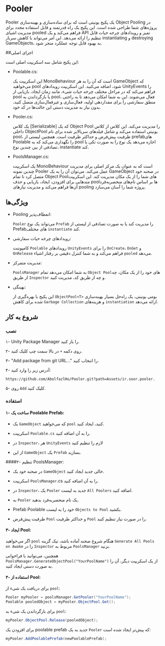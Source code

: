 # Pooler

Pooler یک پکیج یونیتی است که برای ساده‌سازی و بهینه‌سازی Object Pooling در پروژه‌های شما طراحی شده است. این پکیج یک راه قدرتمند و قابل استفاده مجدد برای مدیریت اشیای pooled فراهم می‌کند و یک API تمیز و رویدادهای چرخه حیات قابل تنظیم را ارائه می‌دهد. این امر می‌تواند با کاهش سربار instantiating و destroying GameObjects، به بهبود قابل توجه عملکرد منجر شود.

##اجزای اصلی


این پکیج شامل سه اسکریپت اصلی است:

* Poolable.cs:
 
    این اسکریپت یک MonoBehaviour است که آن را به هر GameObject که می‌خواهید pool شود، اضافه می‌کنید. این اسکریپت رویدادهای UnityEvents را فراهم می‌کند که در مراحل مختلف چرخه حیات شیء، مانند زمان ایجاد، بازیابی از pool یا بازگرداندن به pool، فعال می‌شوند. این به شما امکان می‌دهد تا به راحتی منطق سفارشی را برای مقداردهی اولیه، فعال‌سازی و غیرفعال‌سازی متصل کنید، بدون نیاز به مدیریت دستی این حالت‌ها در کد خود.

* Pooler.cs: 

    یک کلاس [Serializable] که یک Object Pool را مدیریت می‌کند. این کلاس از کلاس داخلی ObjectPool<T> یونیتی استفاده می‌کند و شامل فیلدهای سریالایز شده برای نام pool، ظرفیت پیش‌فرض و حداکثر ظرفیت است. همچنین لیستی از prefabهای Poolable را نگهداری می‌کند که به pool اجازه می‌دهد یک نوع را به صورت تکی یا تصادفی از بین چندین نوع، instantiate کند.

* PoolsManager.cs: 

    یک اسکریپت MonoBehaviour است که به عنوان یک مرکز اصلی برای مدیریت چندین نمونه Pooler عمل می‌کند. می‌توان آن را به یک GameObject در صحنه خود متصل کرد تا تمام Object Poolهای شما را از یک مکان مدیریت کند. این اسکریپت متدهایی برای افزودن، ایجاد، بازیابی و حذف poolها بر اساس نام‌های منحصربه‌فرد آن‌ها فراهم می‌کند و مدیریت نیازهای pooling پروژه شما را آسان می‌سازد.
    
## ویژگی‌ها


* Pooling انعطاف‌پذیر: 

    `Pooler` می‌تواند یک نوع `Prefab` را مدیریت کند یا به صورت تصادفی از لیستی از Prefabهای مختلف `instantiate` کند.

* رویدادهای چرخه حیات سفارشی:
 
    کامپوننت `Poolable` رویدادهای `UnityEvents` را برای `OnCreate`، `OnGet` و `OnRelease` فراهم می‌کند و به شما کنترل دقیقی بر رفتار اشیاء `pooled` می‌دهد.

* مدیریت متمرکز:
 
    `PoolsManager` به شما امکان می‌دهد تمام `Object Pool`های خود را از یک مکان، چه از طریق `Inspector` و چه از طریق کد، مدیریت کنید.

* بهینگی:
 
    این پکیج با بهره‌گیری از `ObjectPool<T>` بومی یونیتی، یک راه‌حل بسیار بهینه‌سازی شده برای کاهش `Garbage Collection` و هزینه‌های `instantiation` ارائه می‌دهد.

## شروع به کار

### نصب

۱- Unity Package Manager را باز کنید.

۲- روی دکمه `+` در بالا سمت چپ کلیک کنید.

۳- "Add package from git URL..." را انتخاب کنید.

۴- آدرس زیر را وارد کنید:

 ```
 https://github.com/AbolfazlHo/Pooler.git?path=Assets/ir.soor.pooler.
```

۵- روی `Add` کلیک کنید.


### استفاده

#### ۱- ساخت یک  Poolable Prefab:

* یک `GameObject` که می‌خواهید `pool` کنید، ایجاد کنید.

* اسکریپت `Poolable.cs` را به آن اضافه کنید.

* در `Inspector`، هر `UnityEvents` لازم را تنظیم کنید 

* از این `GameObject` یک `Prefab` بسازید.


####۲- تنظیم PoolsManager:

* در صحنه خود یک `GameObject` خالی جدید ایجاد کنید.

* اسکریپت `PoolsManager`.cs را به آن اضافه کنید.

* در `Inspector`، یک `Pooler` جدید به لیست `All Poolers` اضافه کنید.

* به `Pooler` یک نام منحصربه‌فرد بدهید.

* Prefab Poolable خود را به لیست `Objects to Pool` بکشید.

* ظرفیت پیش‌فرض `Pool` و حداکثر ظرفیت `Pool` را در صورت نیاز تنظیم کنید.

#### ۳-  ایجاد Pool:

اگر می‌خواهید `pool` هنگام شروع صحنه آماده باشد، تیک گزینه `Generate All Pools on Awake` را در `Inspector` مربوط به `PoolsManager` بزنید.

همچنین، می‌توانید با فراخوانی `PoolsManager.GenerateObjectPool("YourPoolName")` از یک اسکریپت دیگر، آن را به صورت دستی ایجاد کنید.

#### ۴- استفاده از Pool:

برای دریافت یک شیء از `pool`:

```csharp
Pooler myPooler = poolsManager.GetPooler("YourPoolName");
Poolable pooledObject = myPooler.ObjectPool.Get();
```
برای بازگرداندن یک شیء به `pool`:

```csharp
myPooler.ObjectPool.Release(pooledObject);
```

برای افزودن یک poolable prefab جدید به یک `Pooler` که پیش‌تر ایجاد شده است:

```csharp
myPooler.AddPoolablePrefab(newPoolablePrefab);
```
    
